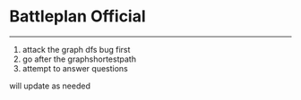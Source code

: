 # Battleplan Official

---

1.  attack the graph dfs bug first
1.  go after the graphshortestpath
1.  attempt to answer questions

will update as needed
